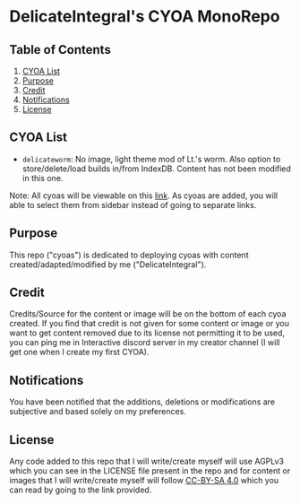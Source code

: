 # DelicateIntegral's CYOA MonoRepo

## Table of Contents

1. [CYOA List](#cyoa-list)
2. [Purpose](#purpose)
3. [Credit](#credit)
4. [Notifications](#notifications)
5. [License](#license)

## CYOA List

- `delicateworm`: No image, light theme mod of Lt.'s worm. Also option to store/delete/load builds in/from IndexDB. Content has not been modified in this one.

Note: All cyoas will be viewable on this [link](https://delicateintegral.github.io/cyoas). As cyoas are added, you will able to select them from sidebar instead of going to separate links.

## Purpose

This repo ("cyoas") is dedicated to deploying cyoas with content created/adapted/modified by me ("DelicateIntegral").

## Credit

Credits/Source for the content or image will be on the bottom of each cyoa created. If you find that credit is not given for some content or image or you want to get content removed due to its license not permitting it to be used, you can ping me in Interactive discord server in my creator channel (I will get one when I create my first CYOA).

## Notifications

You have been notified that the additions, deletions or modifications are subjective and based solely on my preferences.

## License

Any code added to this repo that I will write/create myself will use AGPLv3 which you can see in the LICENSE file present in the repo and for content or images that I will write/create myself will follow [CC-BY-SA 4.0](https://creativecommons.org/licenses/by-sa/4.0/) which you can read by going to the link provided.
